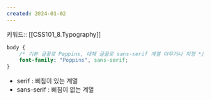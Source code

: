 ```yaml
---
created: 2024-01-02
---
```

키워드:: [[CSS101_8.Typography]]

```css
body { 
    /* 기본 글꼴로 Poppins, 대체 글꼴로 sans-serif 계열 아무거나 지정 */ 
    font-family: "Poppins", sans-serif; 
}
```

- serif : 삐침이 있는 계열
- sans-serif : 삐침이 없는 계열